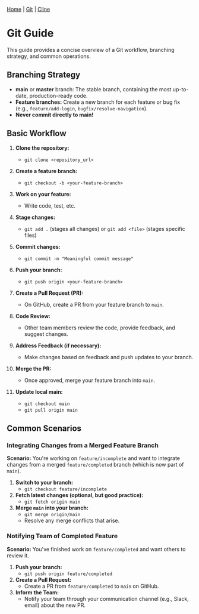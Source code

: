 [Home](README.md) | [Git](docs/git.md) | [Cline](docs/cline.md)

# Git Guide

This guide provides a concise overview of a Git workflow, branching strategy, and common operations.

## Branching Strategy

- **main** or **master** branch: The stable branch, containing the most up-to-date, production-ready code.
- **Feature branches:** Create a new branch for each feature or bug fix (e.g., `feature/add-login`, `bugfix/resolve-navigation`).
- **Never commit directly to main!**

## Basic Workflow

1.  **Clone the repository:**

    - `git clone <repository_url>`

2.  **Create a feature branch:**

    - `git checkout -b <your-feature-branch>`

3.  **Work on your feature:**

    - Write code, test, etc.

4.  **Stage changes:**

    - `git add .` (stages all changes) or `git add <file>` (stages specific files)

5.  **Commit changes:**

    - `git commit -m "Meaningful commit message"`

6.  **Push your branch:**

    - `git push origin <your-feature-branch>`

7.  **Create a Pull Request (PR):**

    - On GitHub, create a PR from your feature branch to `main`.

8.  **Code Review:**

    - Other team members review the code, provide feedback, and suggest changes.

9.  **Address Feedback (if necessary):**

    - Make changes based on feedback and push updates to your branch.

10. **Merge the PR:**

    - Once approved, merge your feature branch into `main`.

11. **Update local main:**
    - `git checkout main`
    - `git pull origin main`

## Common Scenarios

### Integrating Changes from a Merged Feature Branch

**Scenario:** You're working on `feature/incomplete` and want to integrate changes from a merged `feature/completed` branch (which is now part of `main`).

1.  **Switch to your branch:**
    - `git checkout feature/incomplete`
2.  **Fetch latest changes (optional, but good practice):**
    - `git fetch origin main`
3.  **Merge `main` into your branch:**
    - `git merge origin/main`
    - Resolve any merge conflicts that arise.

### Notifying Team of Completed Feature

**Scenario:** You've finished work on `feature/completed` and want others to review it.

1.  **Push your branch:**
    - `git push origin feature/completed`
2.  **Create a Pull Request:**
    - Create a PR from `feature/completed` to `main` on GitHub.
3.  **Inform the Team:**
    - Notify your team through your communication channel (e.g., Slack, email) about the new PR.
